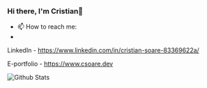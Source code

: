 ### Hi there, I'm Cristian👋

- 📫 How to reach me:
- 
LinkedIn - https://www.linkedin.com/in/cristian-soare-83369622a/

E-portfolio - https://www.csoare.dev

![Github Stats](https://github-readme-stats.vercel.app/api?username=CristianSoare&theme=dark)
